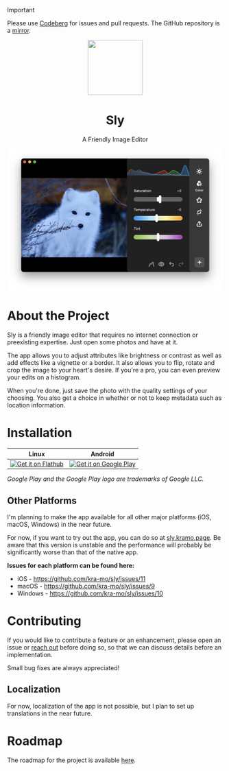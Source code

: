 > [!IMPORTANT]
> Please use [Codeberg](https://codeberg.org/kramo/Sly) for issues and pull requests.
> The GitHub repository is a [mirror](https://en.wikipedia.org/wiki/Mirror_site).

<div align="center">
  <img src="macos/Runner/Assets.xcassets/AppIcon.appiconset/Sly 128.png" width="128" height="128">

  # Sly

  A Friendly Image Editor

  <img src="packaging/screenshot.png">

</div>

# About the Project

Sly is a friendly image editor that requires no internet connection or preexisting expertise. Just open some photos and have at it.

The app allows you to adjust attributes like brightness or contrast as well as add effects like a vignette or a border. It also allows you to flip, rotate and crop the image to your heart's desire. If you're a pro, you can even preview your edits on a histogram.

When you're done, just save the photo with the quality settings of your choosing. You also get a choice in whether or not to keep metadata such as location information.

# Installation

| Linux | Android |
|-------|---------|
| <a href=https://flathub.org/apps/page.kramo.Sly><img alt='Get it on Flathub' src='https://flathub.org/api/badge?svg&locale=en'/></a> | <a href='https://play.google.com/store/apps/details?id=page.kramo.sly&pcampaignid=pcampaignidMKT-Other-global-all-co-prtnr-py-PartBadge-Mar2515-1'><img height=120 alt='Get it on Google Play' src='https://play.google.com/intl/en_us/badges/static/images/badges/en_badge_web_generic.png'/></a> |

*Google Play and the Google Play logo are trademarks of Google LLC.*

## Other Platforms

I'm planning to make the app available for all other major platforms (iOS, macOS, Windows) in the near future.

For now, if you want to try out the app, you can do so at [sly.kramo.page](https://sly.kramo.page). Be aware that this version is unstable and the performance will probably be significantly worse than that of the native app.

**Issues for each platform can be found here:**

- iOS - https://github.com/kra-mo/sly/issues/11
- macOS - https://github.com/kra-mo/sly/issues/9
- Windows - https://github.com/kra-mo/sly/issues/10

# Contributing

If you would like to contribute a feature or an enhancement, please open an issue or [reach out](https://kramo.page/about/) before doing so, so that we can discuss details before an implementation.

Small bug fixes are always appreciated!

## Localization

For now, localization of the app is not possible, but I plan to set up translations in the near future.

# Roadmap

The roadmap for the project is available [here](https://github.com/users/kra-mo/projects/4).

